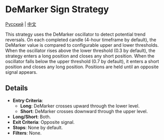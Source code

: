 # DeMarker Sign Strategy
[Русский](README_ru.md) | [中文](README_cn.md)

This strategy uses the DeMarker oscillator to detect potential trend reversals. On each completed candle (4-hour timeframe by default), the DeMarker value is compared to configurable upper and lower thresholds. When the oscillator rises above the lower threshold (0.3 by default), the strategy enters a long position and closes any short position. When the oscillator falls below the upper threshold (0.7 by default), it enters a short position and closes any long position. Positions are held until an opposite signal appears.

## Details

- **Entry Criteria**:
  - **Long**: DeMarker crosses upward through the lower level.
  - **Short**: DeMarker crosses downward through the upper level.
- **Long/Short**: Both.
- **Exit Criteria**: Opposite signal.
- **Stops**: None by default.
- **Filters**: None.
